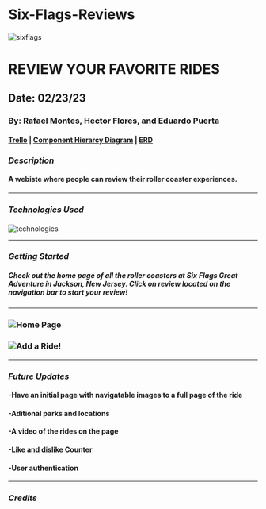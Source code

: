 # Six-Flags-Reviews

####

![sixflags](https://i.ytimg.com/vi/avEywBRRY0s/maxresdefault.jpg)

# REVIEW YOUR FAVORITE RIDES

## Date: 02/23/23

### By: Rafael Montes, Hector Flores, and Eduardo Puerta

#### [Trello](https://trello.com/b/iORWTd8g/six-flags-review) | [Component Hierarcy Diagram](https://lucid.app/lucidchart/3e35b217-7162-4bf6-b892-53eec64e39b2/edit?viewport_loc=-24%2C52%2C2457%2C1205%2C0_0&invitationId=inv_9e83658b-3b45-4e5b-992b-1a0cfd0e412f) | [ERD](https://drive.google.com/file/d/1YXV_fH_tGbMumNDO-LWcTi83_hVRrWqD/view?usp=sharing)

### **_Description_**

#### A webiste where people can review their roller coaster experiences.

---

### **_Technologies Used_**

####

![technologies](https://miro.medium.com/max/1400/1*k0SazfSJ-tPSBbt2WDYIyw.png)

---

### **_Getting Started_**

##### Check out the home page of all the roller coasters at Six Flags Great Adventure in Jackson, New Jersey. Click on review located on the navigation bar to start your review!

---

### ![Home Page](https://media.discordapp.net/attachments/1075519158097281097/1078398254053605386/Screenshot_from_2023-02-23_12-08-31.png?width=1302&height=660)
### ![Add a Ride!](https://media.discordapp.net/attachments/1075519158097281097/1078398253780971530/Screenshot_from_2023-02-23_12-10-29.png?width=1302&height=660)

---

### **_Future Updates_**
#### -Have an initial page with navigatable images to a full page of the ride
#### -Aditional parks and locations
#### -A video of the rides on the page
#### -Like and dislike Counter
#### -User authentication
---

### **_Credits_**

